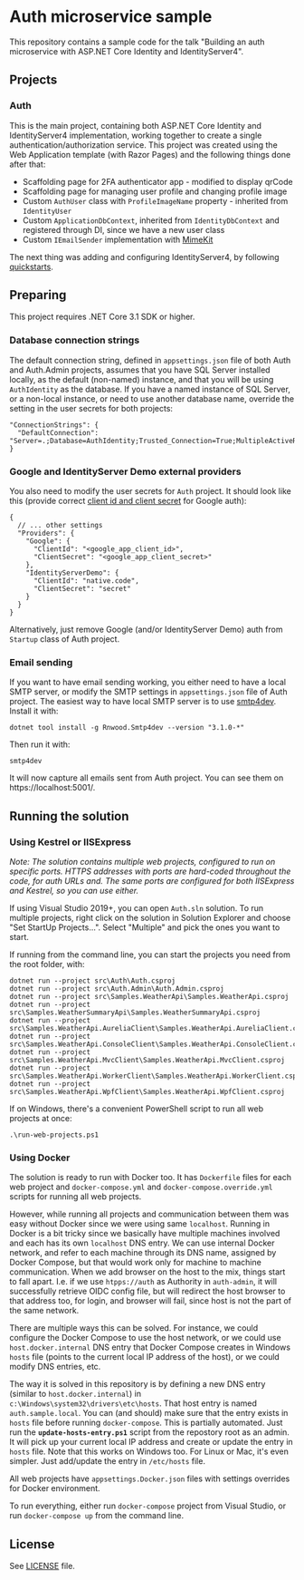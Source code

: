 # Auth microservice sample

This repository contains a sample code for the talk "Building an auth microservice with ASP.NET Core Identity and IdentityServer4".

## Projects

### Auth

This is the main project, containing both ASP.NET Core Identity and IdentityServer4 implementation, working together to create a single authentication/authorization service. This project was created using the Web Application template (with Razor Pages) and the following things done after that:

- Scaffolding page for 2FA authenticator app - modified to display qrCode
- Scaffolding page for managing user profile and changing profile image
- Custom `AuthUser` class with `ProfileImageName` property - inherited from `IdentityUser`
- Custom `ApplicationDbContext`, inherited from `IdentityDbContext` and registered through DI, since we have a new user class
- Custom `IEmailSender` implementation with [MimeKit](http://www.mimekit.net/)

The next thing was adding and configuring IdentityServer4, by following [quickstarts](http://docs.identityserver.io/en/latest/quickstarts/0_overview.html).

## Preparing

This project requires .NET Core 3.1 SDK or higher.

### Database connection strings

The default connection string, defined in `appsettings.json` file of both Auth and Auth.Admin projects, assumes that you have SQL Server installed locally, as the default (non-named) instance, and that you will be using `AuthIdentity` as the database. If you have a named instance of SQL Server, or a non-local instance, or need to use another database name, override the setting in the user secrets for both projects:

    "ConnectionStrings": {
      "DefaultConnection": "Server=.;Database=AuthIdentity;Trusted_Connection=True;MultipleActiveResultSets=true"
    }

### Google and IdentityServer Demo external providers

You also need to modify the user secrets for `Auth` project. It should look like this (provide correct [client id and client secret](https://console.cloud.google.com/apis/credentials) for Google auth):

    {
      // ... other settings
      "Providers": {
        "Google": {
          "ClientId": "<google_app_client_id>",
          "ClientSecret": "<google_app_client_secret>"
        },
        "IdentityServerDemo": {
          "ClientId": "native.code",
          "ClientSecret": "secret"
        }
      }
    }

Alternatively, just remove Google (and/or IdentityServer Demo) auth from `Startup` class of Auth project.

### Email sending

If you want to have email sending working, you either need to have a local SMTP server, or modify the SMTP settings in `appsettings.json` file of Auth project. The easiest way to have local SMTP server is to use [smtp4dev](https://github.com/rnwood/smtp4dev). Install it with:

    dotnet tool install -g Rnwood.Smtp4dev --version "3.1.0-*"

Then run it with:

    smtp4dev

It will now capture all emails sent from Auth project. You can see them on https://localhost:5001/.

## Running the solution

### Using Kestrel or IISExpress

_Note: The solution contains multiple web projects, configured to run on specific ports. HTTPS addresses with ports are hard-coded throughout the code, for auth URLs and. The same ports are configured for both IISExpress and Kestrel, so you can use either._

If using Visual Studio 2019+, you can open `Auth.sln` solution. To run multiple projects, right click on the solution in Solution Explorer and choose "Set StartUp Projects...". Select "Multiple" and pick the ones you want to start.

If running from the command line, you can start the projects you need from the root folder, with:

    dotnet run --project src\Auth\Auth.csproj
    dotnet run --project src\Auth.Admin\Auth.Admin.csproj
    dotnet run --project src\Samples.WeatherApi\Samples.WeatherApi.csproj
    dotnet run --project src\Samples.WeatherSummaryApi\Samples.WeatherSummaryApi.csproj
    dotnet run --project src\Samples.WeatherApi.AureliaClient\Samples.WeatherApi.AureliaClient.csproj
    dotnet run --project src\Samples.WeatherApi.ConsoleClient\Samples.WeatherApi.ConsoleClient.csproj
    dotnet run --project src\Samples.WeatherApi.MvcClient\Samples.WeatherApi.MvcClient.csproj
    dotnet run --project src\Samples.WeatherApi.WorkerClient\Samples.WeatherApi.WorkerClient.csproj
    dotnet run --project src\Samples.WeatherApi.WpfClient\Samples.WeatherApi.WpfClient.csproj

If on Windows, there's a convenient PowerShell script to run all web projects at once:

    .\run-web-projects.ps1

### Using Docker

The solution is ready to run with Docker too. It has `Dockerfile` files for each web project and `docker-compose.yml` and `docker-compose.override.yml` scripts for running all web projects.

However, while running all projects and communication between them was easy without Docker since we were using same `localhost`. Running in Docker is a bit tricky since we basically have multiple machines involved and each has its own `localhost` DNS entry. We can use internal Docker network, and refer to each machine through its DNS name, assigned by Docker Compose, but that would work only for machine to machine communication. When we add browser on the host to the mix, things start to fall apart. I.e. if we use `htpps://auth` as Authority in `auth-admin`, it will successfully retrieve OIDC config file, but will redirect the host browser to that address too, for login, and browser will fail, since host is not the part of the same network.

There are multiple ways this can be solved. For instance, we could configure the Docker Compose to use the host network, or we could use `host.docker.internal` DNS entry that Docker Compose creates in Windows `hosts` file (points to the current local IP address of the host), or we could modify DNS entries, etc.

The way it is solved in this repository is by defining a new DNS entry (similar to `host.docker.internal`) in `c:\Windows\system32\drivers\etc\hosts`. That host entry is named `auth.sample.local`. You can (and should) make sure that the entry exists in `hosts` file before running `docker-compose`. This is partially automated. Just run the **`update-hosts-entry.ps1`** script from the repostory root as an admin. It will pick up your current local IP address and create or update the entry in `hosts` file. Note that this works on Windows too. For Linux or Mac, it's even simpler. Just add/update the entry in `/etc/hosts` file.

All web projects have `appsettings.Docker.json` files with settings overrides for Docker environment.

To run everything, either run `docker-compose` project from Visual Studio, or run `docker-compose up` from the command line.

## License

See [LICENSE](LICENSE) file.
